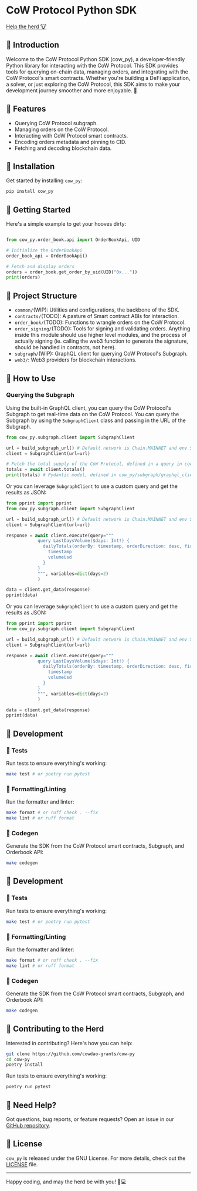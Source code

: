 # CoW Protocol Python SDK

[Help the herd 🐮](https://snapshot.org/#/cowgrants.eth/proposal/0x29bde0a0789a15f2255e11bdff088b4ffdf491729250dbe93b8b0776beb7f999)

## 🐄 Introduction

Welcome to the CoW Protocol Python SDK (cow_py), a developer-friendly Python library for interacting with the CoW Protocol. This SDK provides tools for querying on-chain data, managing orders, and integrating with the CoW Protocol's smart contracts. Whether you're building a DeFi application, a solver, or just exploring the CoW Protocol, this SDK aims to make your development journey smoother and more enjoyable. 🚀

## 🐄 Features

- Querying CoW Protocol subgraph.
- Managing orders on the CoW Protocol.
- Interacting with CoW Protocol smart contracts.
- Encoding orders metadata and pinning to CID.
- Fetching and decoding blockchain data.

## 🐄 Installation

Get started by installing `cow_py`:

```bash
pip install cow_py
```

## 🐄 Getting Started

Here's a simple example to get your hooves dirty:

```python

from cow_py.order_book.api import OrderBookApi, UID

# Initialize the OrderBookApi
order_book_api = OrderBookApi()

# Fetch and display orders
orders = order_book.get_order_by_uid(UID("0x..."))
print(orders)
```

## 🐄 Project Structure

- `common/`(WIP): Utilities and configurations, the backbone of the SDK.
- `contracts/`(TODO): A pasture of Smart contract ABIs for interaction.
- `order_book/`(TODO): Functions to wrangle orders on the CoW Protocol.
- `order_signing/`(TODO): Tools for signing and validating orders. Anything inside this module should use higher level modules, and the process of actually signing (ie. calling the web3 function to generate the signature, should be handled in contracts, not here).
- `subgraph/`(WIP): GraphQL client for querying CoW Protocol's Subgraph.
- `web3/`: Web3 providers for blockchain interactions.

## 🐄 How to Use

### Querying the Subgraph

Using the built-in GraphQL client, you can query the CoW Protocol's Subgraph to get real-time data on the CoW Protocol. You can query the Subgraph by using the `SubgraphClient` class and passing in the URL of the Subgraph.

```python
from cow_py.subgraph.client import SubgraphClient

url = build_subgraph_url() # Default network is Chain.MAINNET and env SubgraphEnvironment.PRODUCTION
client = SubgraphClient(url=url)

# Fetch the total supply of the CoW Protocol, defined in a query in cow_py/subgraph/queries
totals = await client.totals()
print(totals) # Pydantic model, defined in cow_py/subgraph/graphql_client/{query_name}.py
```

Or you can leverage `SubgraphClient` to use a custom query and get the results as JSON:

```python
from pprint import pprint
from cow_py.subgraph.client import SubgraphClient

url = build_subgraph_url() # Default network is Chain.MAINNET and env SubgraphEnvironment.PRODUCTION
client = SubgraphClient(url=url)

response = await client.execute(query="""
            query LastDaysVolume($days: Int!) {
              dailyTotals(orderBy: timestamp, orderDirection: desc, first: $days) {
                timestamp
                volumeUsd
              }
            }
            """, variables=dict(days=2)
            )

data = client.get_data(response)
pprint(data)
```

Or you can leverage `SubgraphClient` to use a custom query and get the results as JSON:

```python
from pprint import pprint
from cow_py.subgraph.client import SubgraphClient

url = build_subgraph_url() # Default network is Chain.MAINNET and env SubgraphEnvironment.PRODUCTION
client = SubgraphClient(url=url)

response = await client.execute(query="""
            query LastDaysVolume($days: Int!) {
              dailyTotals(orderBy: timestamp, orderDirection: desc, first: $days) {
                timestamp
                volumeUsd
              }
            }
            """, variables=dict(days=2)
            )

data = client.get_data(response)
pprint(data)
```

## 🐄 Development

### 🐄 Tests

Run tests to ensure everything's working:

```bash
make test # or poetry run pytest
```

### 🐄 Formatting/Linting

Run the formatter and linter:

```bash
make format # or ruff check . --fix
make lint # or ruff format
```

### 🐄 Codegen

Generate the SDK from the CoW Protocol smart contracts, Subgraph, and Orderbook API:

```bash
make codegen
```

## 🐄 Development

### 🐄 Tests

Run tests to ensure everything's working:

```bash
make test # or poetry run pytest
```

### 🐄 Formatting/Linting

Run the formatter and linter:

```bash
make format # or ruff check . --fix
make lint # or ruff format
```

### 🐄 Codegen

Generate the SDK from the CoW Protocol smart contracts, Subgraph, and Orderbook API:

```bash
make codegen
```

## 🐄 Contributing to the Herd

Interested in contributing? Here's how you can help:

```bash
git clone https://github.com/cowdao-grants/cow-py
cd cow-py
poetry install
```

Run tests to ensure everything's working:

```bash
poetry run pytest
```

## 🐄 Need Help?

Got questions, bug reports, or feature requests? Open an issue in our [GitHub repository](https://github.com/cowdao-grants/cow-py/issues).

## 🐄 License

`cow_py` is released under the GNU License. For more details, check out the [LICENSE](LICENSE) file.

---

Happy coding, and may the herd be with you! 🐄💻
